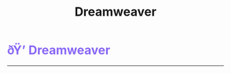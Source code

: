 ﻿---
lang: en-US
title: Dreamweaver
prev:
next:
---

# <font color="#8a68f5">ðŸ’­ <b>Dreamweaver</b></font> <Badge text="Trickery" type="tip" vertical="middle"/>
---

